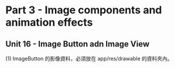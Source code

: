 # Part 3 - Image components and animation effects
## Unit 16 - Image Button adn Image View
(1) ImageButton 的影像資料，必須放在 app/res/drawable 的資料夾內。